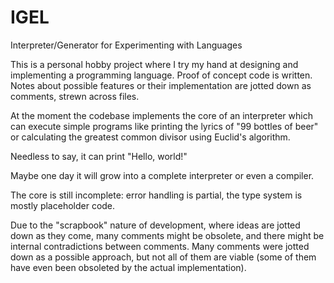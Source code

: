 # IGEL
Interpreter/Generator for Experimenting with Languages

This is a personal hobby project where I try my hand at designing and implementing a programming language.
Proof of concept code is written. Notes about possible features or their implementation are jotted down as comments, strewn across files.

At the moment the codebase implements the core of an interpreter which can execute simple programs like printing the lyrics of "99 bottles of beer" or calculating the greatest common divisor using Euclid's algorithm.

Needless to say, it can print "Hello, world!"

Maybe one day it will grow into a complete interpreter or even a compiler.

The core is still incomplete: error handling is partial, the type system is mostly placeholder code.

Due to the "scrapbook" nature of development, where ideas are jotted down as they come, many comments might be obsolete, and there might be internal contradictions between comments. Many comments were jotted down as a possible approach, but not all of them are viable (some of them have even been obsoleted by the actual implementation).
